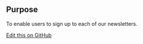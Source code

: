 ## Purpose

To enable users to sign up to each of our newsletters.

[Edit this on GitHub](https://github.com/wellcometrust/wellcomecollection.org/edit/master/common/views/components/NewsletterSignup/README.md)
